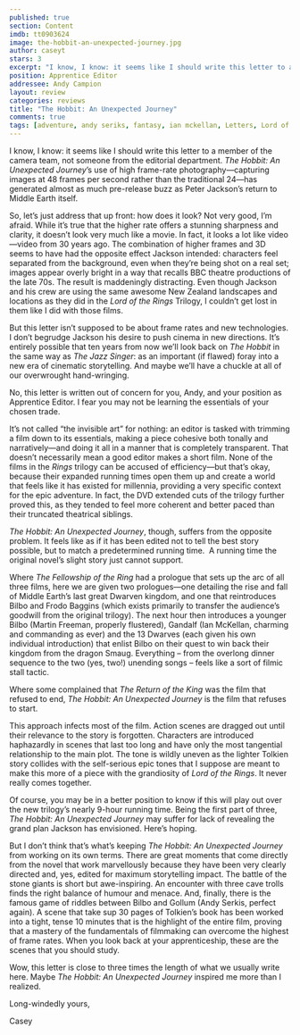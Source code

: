 ```yaml
---
published: true
section: Content
imdb: tt0903624
image: the-hobbit-an-unexpected-journey.jpg
author: caseyt 
stars: 3
excerpt: "I know, I know: it seems like I should write this letter to a member of the camera team, not someone from the editorial department. <em>The Hobbit: An Unexpected Journey</em>&rsquo;s use of high frame-rate photography&mdash;capturing images at 48 frames per second rather than the traditional 24&mdash;has generated almost as much pre-release buzz as Peter Jackson&rsquo;s return to Middle Earth itself."
position: Apprentice Editor 
addressee: Andy Campion
layout: review
categories: reviews
title: "The Hobbit: An Unexpected Journey"
comments: true
tags: [adventure, andy seriks, fantasy, ian mckellan, Letters, Lord of the Rings, peter jackson, the hobit]
---
```

<p>I know, I know: it seems like I should write this letter to a member of the camera team, not someone from the editorial department. <em>The Hobbit: An Unexpected Journey</em>&rsquo;s use of high frame-rate photography&mdash;capturing images at 48 frames per second rather than the traditional 24&mdash;has generated almost as much pre-release buzz as Peter Jackson&rsquo;s return to Middle Earth itself.</p>
<p>So, let&rsquo;s just address that up front: how does it look? Not very good, I&rsquo;m afraid. While it&rsquo;s true that the higher rate offers a stunning sharpness and clarity, it doesn&rsquo;t look very much like a movie. In fact, it looks a lot like video&mdash;video from 30 years ago. The combination of higher frames and 3D seems to have had the opposite effect Jackson intended: characters feel separated from the background, even when they&rsquo;re being shot on a real set; images appear overly bright in a way that recalls BBC theatre productions of the late 70s. The result is maddeningly distracting. Even though Jackson and his crew are using the same awesome New Zealand landscapes and locations as they did in the <em>Lord of the Rings</em> Trilogy, I couldn&rsquo;t get lost in them like I did with those films.</p>
<p>But this letter isn&rsquo;t supposed to be about frame rates and new technologies. I don&rsquo;t begrudge Jackson his desire to push cinema in new directions. It&rsquo;s entirely possible that ten years from now we&rsquo;ll look back on <em>The Hobbit</em> in the same way as <em>The Jazz Singer</em>: as an important (if flawed) foray into a new era of cinematic storytelling. And maybe we&rsquo;ll have a chuckle at all of our overwrought hand-wringing.</p>
<p>No, this letter is written out of concern for you, Andy, and your position as Apprentice Editor. I fear you may not be learning the essentials of your chosen trade.</p>
<p>It&rsquo;s not called &ldquo;the invisible art&rdquo; for nothing: an editor is tasked with trimming a film down to its essentials, making a piece cohesive both tonally and narratively&mdash;and doing it all in a manner that is completely transparent. That doesn&rsquo;t necessarily mean a good editor makes a short film. None of the films in the <em>Rings</em> trilogy can be accused of efficiency&mdash;but that&rsquo;s okay, because their expanded running times open them up and create a world that feels like it has existed for millennia, providing a very specific context for the epic adventure. In fact, the DVD extended cuts of the trilogy further proved this, as they tended to feel more coherent and better paced than their truncated theatrical siblings.</p>
<p><em>The Hobbit: An Unexpected Journey</em>, though, suffers from the opposite problem. It feels like as if it has been edited not to tell the best story possible, but to match a predetermined running time.&nbsp; A running time the original novel&rsquo;s slight story just cannot support.</p>
<p>Where <em>The Fellowship of the Ring</em> had a prologue that sets up the arc of all three films, here we are given two prologues&mdash;one detailing the rise and fall of Middle Earth&rsquo;s last great Dwarven kingdom, and one that reintroduces Bilbo and Frodo Baggins (which exists primarily to transfer the audience&rsquo;s goodwill from the original trilogy). The next hour then introduces a younger Bilbo (Martin Freeman, properly flustered), Gandalf (Ian McKellan, charming and commanding as ever) and the 13 Dwarves (each given his own individual introduction) that enlist Bilbo on their quest to win back their kingdom from the dragon Smaug. Everything &ndash; from the overlong dinner sequence to the two (yes, two!) unending songs &ndash; feels like a sort of filmic stall tactic.</p>
<p>Where some complained that <em>The Return of the King</em> was the film that refused to end, <em>The Hobbit: An Unexpected Journey</em> is the film that refuses to start.</p>
<p>This approach infects most of the film. Action scenes are dragged out until their relevance to the story is forgotten. Characters are introduced haphazardly in scenes that last too long and have only the most tangential relationship to the main plot. The tone is wildly uneven as the lighter Tolkien story collides with the self-serious epic tones that I suppose are meant to make this more of a piece with the grandiosity of <em>Lord of the Rings</em>. It never really comes together.</p>
<p>Of course, you may be in a better position to know if this will play out over the new trilogy&rsquo;s nearly 9-hour running time. Being the first part of three, <em>The Hobbit: An Unexpected Journey</em> may suffer for lack of revealing the grand plan Jackson has envisioned. Here&rsquo;s hoping.</p>
<p>But I don&rsquo;t think that&rsquo;s what&rsquo;s keeping <em>The Hobbit: An Unexpected Journey</em> from working on its own terms. There are great moments that come directly from the novel that work marvellously because they have been very clearly directed and, yes, edited for maximum storytelling impact. The battle of the stone giants is short but awe-inspiring. An encounter with three cave trolls finds the right balance of humour and menace. And, finally, there is the famous game of riddles between Bilbo and Gollum (Andy Serkis, perfect again). A scene that take sup 30 pages of Tolkien&rsquo;s book has been worked into a tight, tense 10 minutes that is the highlight of the entire film, proving that a mastery of the fundamentals of filmmaking can overcome the highest of frame rates. When you look back at your apprenticeship, these are the scenes that you should study.</p>
<p>Wow, this letter is close to three times the length of what we usually write here. Maybe <em>The Hobbit: An Unexpected Journey</em> inspired me more than I realized.</p>
<p>Long-windedly yours,</p>
<p>Casey</p>